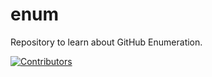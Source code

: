 # enum
Repository to learn about GitHub Enumeration.















































































































































































































































































[![Contributors](https://img.shields.io/badge/Contributors-3-brightgreen)](https://github.com/EurydiceCorp/enum/graphs/contributors)
